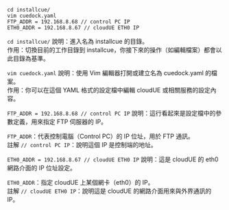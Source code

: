 ```
cd installcue/
vim cuedock.yaml
FTP_ADDR = 192.168.8.68 // control PC IP
ETH0_ADDR = 192.168.8.67 // cloudUE ETH0 IP
```
`cd installcue/`
說明：進入名為 installcue 的目錄。\
作用：切換目前的工作目錄到 installcue，你接下來的操作（如編輯檔案）都會以此目錄為基準。

`vim cuedock.yaml`
說明：使用 Vim 編輯器打開或建立名為 cuedock.yaml 的檔案。\
作用：你可以在這個 YAML 格式的設定檔中編輯 cloudUE 或相關服務的設定內容。

`FTP_ADDR = 192.168.8.68 // control PC IP`
說明：這行看起來是設定檔中的參數定義，用來指定 FTP 伺服器的 IP。

`FTP_ADDR`：代表控制電腦（Control PC）的 IP 位址，用於 FTP 通訊。\
註解 `// control PC IP`：說明這個 IP 是控制端的地址。

`ETH0_ADDR = 192.168.8.67 // cloudUE ETH0 IP`
說明：這是 cloudUE 的 eth0 網路介面的 IP 位址設定。

`ETH0_ADDR`：指定 cloudUE 上某個網卡（eth0）的 IP。\
註解 `// cloudUE ETH0 IP`：說明這是 cloudUE 的網路介面用來與外界通訊的 IP。

